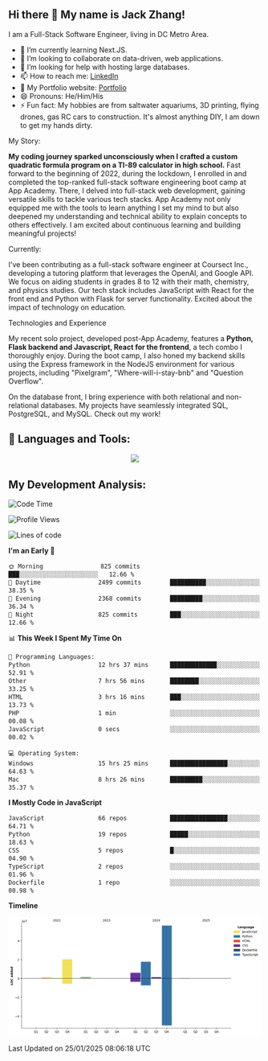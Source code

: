 
## Hi there 👋 My name is Jack Zhang!
I am a Full-Stack Software Engineer, living in DC Metro Area.

* 🌱 I’m currently learning Next.JS.
* 👯 I’m looking to collaborate on data-driven, web applications.
* 🤔 I’m looking for help with hosting large databases.
* 📫 How to reach me: [LinkedIn](https://www.linkedin.com/in/jack-zhang-1ba90929/)
* 🔭 My Portfolio website: [Portfolio](https://www.jackzhang.io)
* 😄 Pronouns: He/Him/His
* ⚡ Fun fact: My hobbies are from saltwater aquariums, 3D printing, flying drones, gas RC cars to construction. It's almost anything DIY, I am down to get my hands dirty.

My Story:

**My coding journey sparked unconsciously when I crafted a custom quadratic formula program on a TI-89 calculator in high school.** Fast forward to the beginning of 2022, during the lockdown, I enrolled in and completed the top-ranked full-stack software engineering boot camp at App Academy. There, I delved into full-stack web development, gaining versatile skills to tackle various tech stacks. App Academy not only equipped me with the tools to learn anything I set my mind to but also deepened my understanding and technical ability to explain concepts to others effectively. I am excited about continuous learning and building meaningful projects!

Currently:

I've been contributing as a full-stack software engineer at Coursect Inc., developing a tutoring platform that leverages the OpenAI, and Google API. We focus on aiding students in grades 8 to 12 with their math, chemistry, and physics studies. Our tech stack includes JavaScript with React for the front end and Python with Flask for server functionality. Excited about the impact of technology on education.

Technologies and Experience

My recent solo project, developed post-App Academy, features a **Python, Flask backend and Javascript, React for the frontend**, a tech combo I thoroughly enjoy. During the boot camp, I also honed my backend skills using the Express framework in the NodeJS environment for various projects, including "Pixelgram",  "Where-will-i-stay-bnb" and "Question Overflow".

On the database front, I bring experience with both relational and non-relational databases. My projects have seamlessly integrated SQL, PostgreSQL, and MySQL. Check out my work!


## 🧰 Languages and Tools:
<p align="center">
  <a href="https://skillicons.dev">
    <img src="https://skillicons.dev/icons?i=js,py,react,redux,html,css,flask,sequelize,express,npm,sqlite,postgres,github,postman,docker,nextjs,tailwind,gcp,ai" />
  </a>
</p>


## My Development Analysis:
<!--START_SECTION:waka-->
![Code Time](http://img.shields.io/badge/Code%20Time-1%2C269%20hrs%2042%20mins-blue)

![Profile Views](http://img.shields.io/badge/Profile%20Views-1-blue)

![Lines of code](https://img.shields.io/badge/From%20Hello%20World%20I%27ve%20Written-104.4%20million%20lines%20of%20code-blue)

**I'm an Early 🐤** 

```text
🌞 Morning                825 commits         ███░░░░░░░░░░░░░░░░░░░░░░   12.66 % 
🌆 Daytime                2499 commits        ██████████░░░░░░░░░░░░░░░   38.35 % 
🌃 Evening                2368 commits        █████████░░░░░░░░░░░░░░░░   36.34 % 
🌙 Night                  825 commits         ███░░░░░░░░░░░░░░░░░░░░░░   12.66 % 
```


📊 **This Week I Spent My Time On** 

```text
💬 Programming Languages: 
Python                   12 hrs 37 mins      █████████████░░░░░░░░░░░░   52.91 % 
Other                    7 hrs 56 mins       ████████░░░░░░░░░░░░░░░░░   33.25 % 
HTML                     3 hrs 16 mins       ███░░░░░░░░░░░░░░░░░░░░░░   13.73 % 
PHP                      1 min               ░░░░░░░░░░░░░░░░░░░░░░░░░   00.08 % 
JavaScript               0 secs              ░░░░░░░░░░░░░░░░░░░░░░░░░   00.02 % 

💻 Operating System: 
Windows                  15 hrs 25 mins      ████████████████░░░░░░░░░   64.63 % 
Mac                      8 hrs 26 mins       █████████░░░░░░░░░░░░░░░░   35.37 % 
```

**I Mostly Code in JavaScript** 

```text
JavaScript               66 repos            ████████████████░░░░░░░░░   64.71 % 
Python                   19 repos            █████░░░░░░░░░░░░░░░░░░░░   18.63 % 
CSS                      5 repos             █░░░░░░░░░░░░░░░░░░░░░░░░   04.90 % 
TypeScript               2 repos             ░░░░░░░░░░░░░░░░░░░░░░░░░   01.96 % 
Dockerfile               1 repo              ░░░░░░░░░░░░░░░░░░░░░░░░░   00.98 % 
```



**Timeline**

![Lines of Code chart](https://raw.githubusercontent.com/jzhang319/jzhang319/master/assets/bar_graph.png)


 Last Updated on 25/01/2025 08:06:18 UTC
<!--END_SECTION:waka-->
